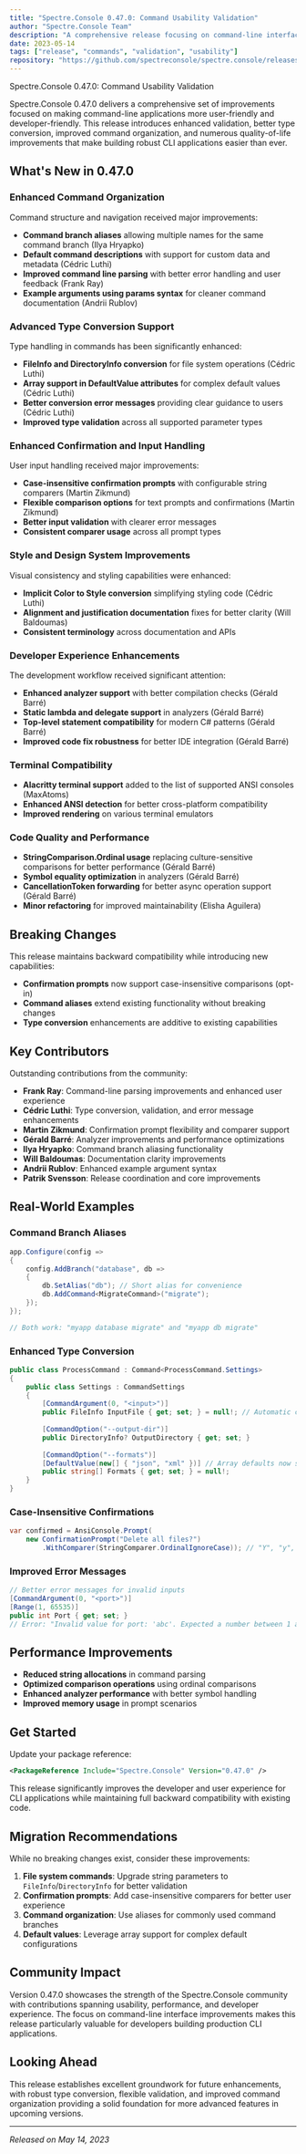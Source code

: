 ```yaml
---
title: "Spectre.Console 0.47.0: Command Usability Validation"
author: "Spectre.Console Team"
description: "A comprehensive release focusing on command-line interface usability improvements, enhanced validation capabilities, better type conversion support, and significant developer experience enhancements."
date: 2023-05-14
tags: ["release", "commands", "validation", "usability"]
repository: "https://github.com/spectreconsole/spectre.console/releases/tag/0.47.0"
---
```


Spectre.Console 0.47.0: Command Usability Validation

Spectre.Console 0.47.0 delivers a comprehensive set of improvements focused on making command-line applications more user-friendly and developer-friendly. This release introduces enhanced validation, better type conversion, improved command organization, and numerous quality-of-life improvements that make building robust CLI applications easier than ever.

## What's New in 0.47.0

### Enhanced Command Organization

Command structure and navigation received major improvements:

- **Command branch aliases** allowing multiple names for the same command branch (Ilya Hryapko)
- **Default command descriptions** with support for custom data and metadata (Cédric Luthi)
- **Improved command line parsing** with better error handling and user feedback (Frank Ray)
- **Example arguments using params syntax** for cleaner command documentation (Andrii Rublov)

### Advanced Type Conversion Support

Type handling in commands has been significantly enhanced:

- **FileInfo and DirectoryInfo conversion** for file system operations (Cédric Luthi)
- **Array support in DefaultValue attributes** for complex default values (Cédric Luthi)
- **Better conversion error messages** providing clear guidance to users (Cédric Luthi)
- **Improved type validation** across all supported parameter types

### Enhanced Confirmation and Input Handling

User input handling received major improvements:

- **Case-insensitive confirmation prompts** with configurable string comparers (Martin Zikmund)
- **Flexible comparison options** for text prompts and confirmations (Martin Zikmund)
- **Better input validation** with clearer error messages
- **Consistent comparer usage** across all prompt types

### Style and Design System Improvements

Visual consistency and styling capabilities were enhanced:

- **Implicit Color to Style conversion** simplifying styling code (Cédric Luthi)
- **Alignment and justification documentation** fixes for better clarity (Will Baldoumas)
- **Consistent terminology** across documentation and APIs

### Developer Experience Enhancements

The development workflow received significant attention:

- **Enhanced analyzer support** with better compilation checks (Gérald Barré)
- **Static lambda and delegate support** in analyzers (Gérald Barré)
- **Top-level statement compatibility** for modern C# patterns (Gérald Barré)
- **Improved code fix robustness** for better IDE integration (Gérald Barré)

### Terminal Compatibility

- **Alacritty terminal support** added to the list of supported ANSI consoles (MaxAtoms)
- **Enhanced ANSI detection** for better cross-platform compatibility
- **Improved rendering** on various terminal emulators

### Code Quality and Performance

- **StringComparison.Ordinal usage** replacing culture-sensitive comparisons for better performance (Gérald Barré)
- **Symbol equality optimization** in analyzers (Gérald Barré)
- **CancellationToken forwarding** for better async operation support (Gérald Barré)
- **Minor refactoring** for improved maintainability (Elisha Aguilera)

## Breaking Changes

This release maintains backward compatibility while introducing new capabilities:

- **Confirmation prompts** now support case-insensitive comparisons (opt-in)
- **Command aliases** extend existing functionality without breaking changes
- **Type conversion** enhancements are additive to existing capabilities

## Key Contributors

Outstanding contributions from the community:

- **Frank Ray**: Command-line parsing improvements and enhanced user experience
- **Cédric Luthi**: Type conversion, validation, and error message enhancements  
- **Martin Zikmund**: Confirmation prompt flexibility and comparer support
- **Gérald Barré**: Analyzer improvements and performance optimizations
- **Ilya Hryapko**: Command branch aliasing functionality
- **Will Baldoumas**: Documentation clarity improvements
- **Andrii Rublov**: Enhanced example argument syntax
- **Patrik Svensson**: Release coordination and core improvements

## Real-World Examples

### Command Branch Aliases

```csharp
app.Configure(config =>
{
    config.AddBranch("database", db =>
    {
        db.SetAlias("db"); // Short alias for convenience
        db.AddCommand<MigrateCommand>("migrate");
    });
});

// Both work: "myapp database migrate" and "myapp db migrate"
```

### Enhanced Type Conversion

```csharp
public class ProcessCommand : Command<ProcessCommand.Settings>
{
    public class Settings : CommandSettings
    {
        [CommandArgument(0, "<input>")]
        public FileInfo InputFile { get; set; } = null!; // Automatic conversion
        
        [CommandOption("--output-dir")]
        public DirectoryInfo? OutputDirectory { get; set; }
        
        [CommandOption("--formats")]
        [DefaultValue(new[] { "json", "xml" })] // Array defaults now supported
        public string[] Formats { get; set; } = null!;
    }
}
```

### Case-Insensitive Confirmations

```csharp
var confirmed = AnsiConsole.Prompt(
    new ConfirmationPrompt("Delete all files?")
        .WithComparer(StringComparer.OrdinalIgnoreCase)); // "Y", "y", "YES", "yes" all work
```

### Improved Error Messages

```csharp
// Better error messages for invalid inputs
[CommandArgument(0, "<port>")]
[Range(1, 65535)]
public int Port { get; set; }
// Error: "Invalid value for port: 'abc'. Expected a number between 1 and 65535."
```

## Performance Improvements

- **Reduced string allocations** in command parsing
- **Optimized comparison operations** using ordinal comparisons
- **Enhanced analyzer performance** with better symbol handling
- **Improved memory usage** in prompt scenarios

## Get Started

Update your package reference:

```xml
<PackageReference Include="Spectre.Console" Version="0.47.0" />
```

This release significantly improves the developer and user experience for CLI applications while maintaining full backward compatibility with existing code.

## Migration Recommendations

While no breaking changes exist, consider these improvements:

1. **File system commands**: Upgrade string parameters to `FileInfo`/`DirectoryInfo` for better validation
2. **Confirmation prompts**: Add case-insensitive comparers for better user experience  
3. **Command organization**: Use aliases for commonly used command branches
4. **Default values**: Leverage array support for complex default configurations

## Community Impact

Version 0.47.0 showcases the strength of the Spectre.Console community with contributions spanning usability, performance, and developer experience. The focus on command-line interface improvements makes this release particularly valuable for developers building production CLI applications.

## Looking Ahead

This release establishes excellent groundwork for future enhancements, with robust type conversion, flexible validation, and improved command organization providing a solid foundation for more advanced features in upcoming versions.

---

*Released on May 14, 2023*